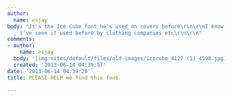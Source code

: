 ```yaml
---
author:
  name: esjay
body: "It's the Ice Cube font he's used on covers before\r\n\r\nI know its a font
  , i've seen it used before by clothing companies etc\r\n\r\n"
comments:
- author:
    name: esjay
  body: '[img:sites/default/files/old-images/icecube_4127 (1)_4598.jpg]'
  created: '2013-06-14 04:39:57'
date: '2013-06-14 04:39:20'
title: PLEASE HELP me find this font

---
```

